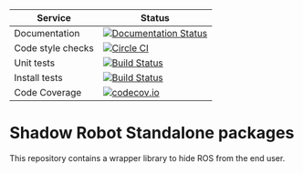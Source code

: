 |     Service       |  Status  |
| ----------------- | -------- |
| Documentation     | [![Documentation Status](https://readthedocs.org/projects/shadow-robot-standalone-packages/badge/?version=latest)](http://shadow-robot-standalone-packages.readthedocs.org) |
| Code style checks | [![Circle CI](https://circleci.com/gh/shadow-robot/sr_standalone.svg?style=shield)](https://circleci.com/gh/shadow-robot/sr_standalone) |
| Unit tests        | [![Build Status](https://img.shields.io/shippable/55e058e01895ca44741098cb.svg)](https://app.shippable.com/projects/55e058e01895ca44741098cb) |
| Install tests     | [![Build Status](https://semaphoreci.com/api/v1/projects/0b64060f-75ba-4854-ada7-5e44ae4d22cc/524002/shields_badge.svg)](https://semaphoreci.com/shadow-robot/sr_standalone) |
| Code Coverage     | [![codecov.io](https://img.shields.io/codecov/c/github/shadow-robot/sr_standalone/indigo-devel.svg)](http://codecov.io/github/shadow-robot/sr_standalone?branch=indigo-devel) |

# Shadow Robot Standalone packages
This repository contains a wrapper library to hide ROS from the end user.
